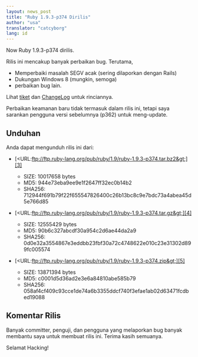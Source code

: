 ```yaml
---
layout: news_post
title: "Ruby 1.9.3-p374 Dirilis"
author: "usa"
translator: "catcyborg"
lang: id
---
```


Now Ruby 1.9.3-p374 dirilis.

Rilis ini mencakup banyak perbaikan bug. Terutama,

* Memperbaiki masalah SEGV acak (sering dilaporkan dengan Rails)
* Dukungan Windows 8 (mungkin, semoga)
* perbaikan bug lain.

Lihat [tiket][1] dan [ChangeLog][2] untuk rinciannya.

Perbaikan keamanan baru tidak termasuk dalam rilis ini, tetapi saya sarankan
pengguna versi sebelumnya (p362) untuk meng-update.

## Unduhan

Anda dapat mengunduh rilis ini dari:

* [&lt;URL:ftp://ftp.ruby-lang.org/pub/ruby/1.9/ruby-1.9.3-p374.tar.bz2&gt;][3]
  * SIZE: 10017658 bytes
  * MD5: 944e73eba9ee9e1f2647ff32ec0b14b2
  * SHA256:
    712944f691b79f22f655547826400c26b13bc8c9e7bdc73a4abea45d5e766d85

* [&lt;URL:ftp://ftp.ruby-lang.org/pub/ruby/1.9/ruby-1.9.3-p374.tar.gz&gt;][4]
  * SIZE: 12555429 bytes
  * MD5: 90b6c327abcdf30a954c2d6ae44da2a9
  * SHA256:
    0d0e32a3554867e3eddbb23fbf30a72c4748622e010c23e31302d899fc005574

* [&lt;URL:ftp://ftp.ruby-lang.org/pub/ruby/1.9/ruby-1.9.3-p374.zip&gt;][5]
  * SIZE: 13871394 bytes
  * MD5: c0001d5d36ad2e3e6a84810abe585b79
  * SHA256:
    058af4cf409c93cce1de74a6b3355ddcf740f3efae1ab02d63471fcdbed19088

## Komentar Rilis

Banyak committer, penguji, dan pengguna yang melaporkan bug banyak membantu saya
untuk membuat rilis ini. Terima kasih semuanya.

Selamat Hacking!



[1]: https://bugs.ruby-lang.org/projects/ruby-193/issues?set_filter=1&amp;status_id=5
[2]: http://svn.ruby-lang.org/repos/ruby/tags/v1_9_3_374/ChangeLog
[3]: ftp://ftp.ruby-lang.org/pub/ruby/1.9/ruby-1.9.3-p374.tar.bz2
[4]: ftp://ftp.ruby-lang.org/pub/ruby/1.9/ruby-1.9.3-p374.tar.gz
[5]: ftp://ftp.ruby-lang.org/pub/ruby/1.9/ruby-1.9.3-p374.zip
